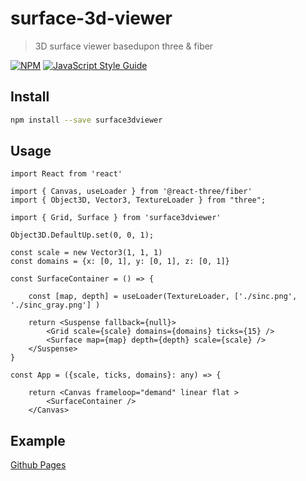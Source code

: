 # surface-3d-viewer

> 3D surface viewer basedupon three &amp; fiber

[![NPM](https://img.shields.io/npm/v/surface-3d-viewer.svg)](https://npm.equinor.com/surface3dviewer) [![JavaScript Style Guide](https://img.shields.io/badge/code_style-standard-brightgreen.svg)](https://standardjs.com)

## Install

```bash
npm install --save surface3dviewer
```

## Usage

```tsx
import React from 'react'

import { Canvas, useLoader } from '@react-three/fiber'
import { Object3D, Vector3, TextureLoader } from "three";

import { Grid, Surface } from 'surface3dviewer'

Object3D.DefaultUp.set(0, 0, 1);

const scale = new Vector3(1, 1, 1)
const domains = {x: [0, 1], y: [0, 1], z: [0, 1]}

const SurfaceContainer = () => {

    const [map, depth] = useLoader(TextureLoader, ['./sinc.png', './sinc_gray.png'] )

    return <Suspense fallback={null}>
        <Grid scale={scale} domains={domains} ticks={15} />
        <Surface map={map} depth={depth} scale={scale} />
    </Suspense>
}

const App = ({scale, ticks, domains}: any) => {

    return <Canvas frameloop="demand" linear flat >
        <SurfaceContainer />
    </Canvas>
```

## Example
[Github Pages](https://equinor.github.io/surface3dview/)
